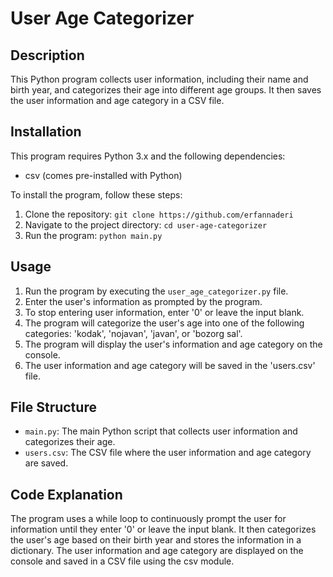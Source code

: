 # User Age Categorizer

## Description
This Python program collects user information, including their name and birth year, and categorizes their age into different age groups. It then saves the user information and age category in a CSV file.

## Installation
This program requires Python 3.x and the following dependencies:
- csv (comes pre-installed with Python)

To install the program, follow these steps:
1. Clone the repository: `git clone https://github.com/erfannaderi`
2. Navigate to the project directory: `cd user-age-categorizer`
3. Run the program: `python main.py`

## Usage
1. Run the program by executing the `user_age_categorizer.py` file.
2. Enter the user's information as prompted by the program.
3. To stop entering user information, enter '0' or leave the input blank.
4. The program will categorize the user's age into one of the following categories: 'kodak', 'nojavan', 'javan', or 'bozorg sal'.
5. The program will display the user's information and age category on the console.
6. The user information and age category will be saved in the 'users.csv' file.

## File Structure
- `main.py`: The main Python script that collects user information and categorizes their age.
- `users.csv`: The CSV file where the user information and age category are saved.

## Code Explanation
The program uses a while loop to continuously prompt the user for information until they enter '0' or leave the input blank. It then categorizes the user's age based on their birth year and stores the information in a dictionary. The user information and age category are displayed on the console and saved in a CSV file using the csv module.

